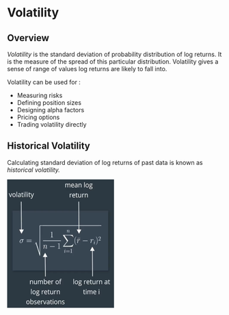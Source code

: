 # Volatility

## Overview

*Volatility* is the standard deviation of probability distribution of log returns. It is the measure of the spread of this particular distribution. Volatility gives a sense of range of values log returns are likely to fall into. <br>

Volatility can be used for : <br>
* Measuring risks
* Defining position sizes
* Designing alpha factors
* Pricing options
* Trading volatility directly

## Historical Volatility
Calculating standard deviation of log returns of past data is known as *historical volatility.*

<img src="./images/1. volatility.png" width=250 height=300></img>
